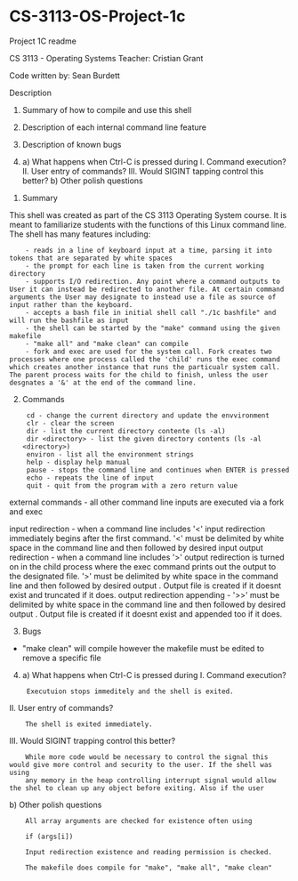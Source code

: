 # CS-3113-OS-Project-1c
Project 1C readme

CS 3113 - Operating Systems
Teacher: Cristian Grant

Code written by: Sean Burdett


Description

1) Summary of how to compile and use this shell

2) Description of each internal command line feature

3) Description of known bugs

4) a) What happens when Ctrl-C is pressed during
        I. Command execution?
        II. User entry of commands?
        III. Would SIGINT tapping control this better?
   b) Other polish questions

1. Summary

This shell was created as part of the CS 3113 Operating System course. It is meant to familiarize students with the functions of this Linux
command line. The shell has many features including:

        - reads in a line of keyboard input at a time, parsing it into tokens that are separated by white spaces
        - the prompt for each line is taken from the current working directory
        - supports I/O redirection. Any point where a command outputs to User it can instead be redirected to another file. At certain command arguments the User may designate to instead use a file as source of input rather than the keyboard.
        - accepts a bash file in initial shell call "./1c bashfile" and will run the bashfile as input
        - the shell can be started by the "make" command using the given makefile
        - "make all" and "make clean" can compile
        - fork and exec are used for the system call. Fork creates two processes where one process called the 'child' runs the exec command which creates another instance that runs the particualr system call. The parent process waits for the child to finish, unless the user desgnates a '&' at the end of the command line.

2. Commands

        cd - change the current directory and update the envvironment
        clr - clear the screen
        dir - list the current directory contente (ls -al)
        dir <directory> - list the given directory contents (ls -al <directory>)
        environ - list all the environment strings
        help - display help manual
        pause - stops the command line and continues when ENTER is pressed
        echo - repeats the line of input
        quit - quit from the program with a zero return value

external commands -  all other command line inputs are executed via a fork and exec

input redirection - when a command line includes '<' input redirection immediately begins after the first command.
                    '<' must be delimited by white space in the command line and then followed by desired input <fileName>
output redirection - when a command line includes '>' output redirection is turned on in the child process where the exec command prints out the output to the designated file.
                    '>' must be delimited by white space in the command line and then followed by desired output <fileName>.
                    Output file is created if it doesnt exist and truncated if it does.
output redirection appending - '>>'  must be delimited by white space in the command line and then followed by desired output <fileName>.
                                Output file is created if it doesnt exist and appended too if it does.


3. Bugs

- "make clean" will compile however the makefile must be edited to remove a specific file


4. a) What happens when Ctrl-C is pressed during
        I. Command execution? 
        
        Executuion stops immeditely and the shell is exited.
II. User entry of commands?
        
        The shell is exited immediately.
III. Would SIGINT trapping control this better?

        While more code would be necessary to control the signal this would give more control and security to the user. If the shell was using
        any memory in the heap controlling interrupt signal would allow the shel to clean up any object before exiting. Also if the user
   b) Other polish questions

        All array arguments are checked for existence often using

        if (args[i])

        Input redirection existence and reading permission is checked.

        The makefile does compile for "make", "make all", "make clean"
